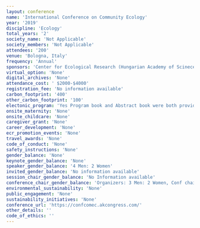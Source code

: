 ```yaml
---
layout: conference 
name: 'International Conference on Community Ecology'
year: '2019'
discipline: 'Ecology'
total_years: '2'
society_name: 'Not Applicable'
society_members: 'Not Applicable'
attendees: '200'
venue: 'Bologna, Italy'
frequency: 'Annual'
sponsors: 'Center for Ecological Research (Hungarian Academy of Scinece)(https://www.okologia.mta.hu/en), Universitat di Bologna (https://www.unibo.it/en)'
virtual_option: 'None'
digital_archives: 'None'
attendance_cost: ' $2000-$4000'
registration_fee: 'No information available'
carbon_footprint: '400'
other_carbon_footprint: '100'
electonic_program: 'Yes Program book and Abstract book were both provided on the conference website.'
onsite_maternity: 'None'
onsite_childcare: 'None'
caregiver_grant: 'None'
career_development: 'None'
ecr_promotion_events: 'None'
travel_awards: 'None'
code_of_conduct: 'None'
safety_instructions: 'None'
gender_balance: 'None'
keynote_gender_balance: 'None'
speaker_gender_balance: '4 Men: 2 Women'
invited_gender_balance: 'No information available'
session_chair_gender_balance: 'No Information available'
conference_chair_gender_balance: 'Organizers: 3 Men: 2 Women, Conf chair: 1 Man'
environmental_sustainability: 'None'
public_engagement: 'None'
sustainability_initiatives: 'None'
conference_url: 'https://confcomec.akcongress.com/'
other_details: ''
code_of_ethics: ''
---
```

